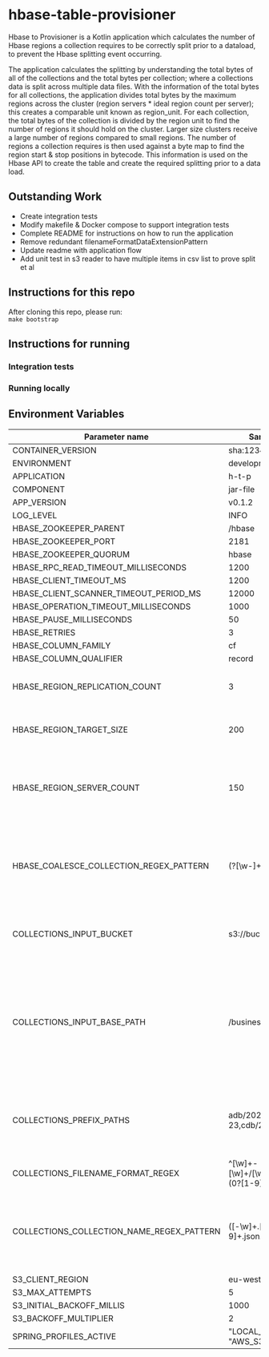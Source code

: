 # hbase-table-provisioner

Hbase to Provisioner is a Kotlin application which calculates the number of Hbase regions a collection requires to be correctly split prior to a dataload, to prevent the Hbase splitting event occurring.

The application calculates the splitting by understanding the total bytes of all of the collections and the total bytes per collection; where a collections data is split across multiple data files.
With the information of the total bytes for all collections, the application divides total bytes by the maximum regions across the cluster (region servers * ideal region count per server); this creates a comparable unit known as region_unit.
For each collection, the total bytes of the collection is divided by the region unit to find the number of regions it should hold on the cluster. Larger size clusters receive a large number of regions compared to small regions.
The number of regions a collection requires is then used against a byte map to find the region start & stop positions in bytecode. This information is used on the Hbase API to create the table and create the required splitting prior to a data load.

## Outstanding Work
- Create integration tests
- Modify makefile & Docker compose to support integration tests
- Complete README for instructions on how to run the application
- Remove redundant filenameFormatDataExtensionPattern
- Update readme with application flow
- Add unit test in s3 reader to have multiple items in csv list to prove split et al

## Instructions for this repo

After cloning this repo, please run:  
`make bootstrap`

## Instructions for running

### Integration tests

### Running locally

## Environment Variables

| Parameter name                             | Sample Value               | Further info |
|--------------------------------------------|----------------------------|-------------- |
| CONTAINER_VERSION                          | sha:12345                  | - |
| ENVIRONMENT                                | development                | - |
| APPLICATION                                | h-t-p                      | - |
| COMPONENT                                  | jar-file                   | - |
| APP_VERSION                                | v0.1.2                     | - |
| LOG_LEVEL                                  | INFO                       | - |
| HBASE_ZOOKEEPER_PARENT                     | /hbase                     | - |
| HBASE_ZOOKEEPER_PORT                       | 2181                       | - |
| HBASE_ZOOKEEPER_QUORUM                     | hbase                      | - |
| HBASE_RPC_READ_TIMEOUT_MILLISECONDS        | 1200                       | - |
| HBASE_CLIENT_TIMEOUT_MS                    | 1200                       | - |
| HBASE_CLIENT_SCANNER_TIMEOUT_PERIOD_MS     | 12000                      | - |
| HBASE_OPERATION_TIMEOUT_MILLISECONDS       | 1000                       | - |
| HBASE_PAUSE_MILLISECONDS                   | 50                         | - |
| HBASE_RETRIES                              | 3                          | - |
| HBASE_COLUMN_FAMILY                        | cf                         | - |
| HBASE_COLUMN_QUALIFIER                     | record                     | - |
| HBASE_REGION_REPLICATION_COUNT             | 3                          | Replication count per region created in Hbase |
| HBASE_REGION_TARGET_SIZE                   | 200                        | Number of regions per region server to aim for. |
| HBASE_REGION_SERVER_COUNT                  | 150                        | Number of region servers the cluster is using - this value should be input by Terraform |
| HBASE_COALESCE_COLLECTION_REGEX_PATTERN    | (?<database>[\w-]+)\.(?<collection>[\w-]+) | Regex pattern used to split collection-table name of S3 files into two groups for variable setting. |
| COLLECTIONS_INPUT_BUCKET                   | s3://bucket                   | Ingest bucket name - this value should be input by Terraform. |
| COLLECTIONS_INPUT_BASE_PATH                | /business/mongo               | Base path prefix where UC database export files are held. Note: This is not to include the adb, cdb etc prefixes. They should be handed in as collection paths. |
| COLLECTIONS_PREFIX_PATHS                   | adb/2020-06-23,cdb/2020-06-23 | Prefix for exported UC database files. This is the same prefix values used by HDI. |
| COLLECTIONS_FILENAME_FORMAT_REGEX          | ^[\w]+\-[\w]+\/[\w]+\/[\w]+\/\d{4}\-(0?[1-9]|1[012])\-(0?[1-9]|[12][0-9]|3[01])\/[\w-]+\.[\w-]+\.[0-9]+\.json.gz.enc  | Regex pattern that matches the filenames of the data files within the aforementioned S3 location. |
| COLLECTIONS_COLLECTION_NAME_REGEX_PATTERN  | ([-\w]+\.[-.\w]+)\.[0-9]+\.json\.gz\.enc  | Regex pattern that matches the filenames of the data files within the aforementioned S3 location with groups. |
| S3_CLIENT_REGION                           | eu-west-2                   | - |
| S3_MAX_ATTEMPTS                            | 5                           | - |
| S3_INITIAL_BACKOFF_MILLIS                  | 1000                        | - |
| S3_BACKOFF_MULTIPLIER                      | 2                           | - |
| SPRING_PROFILES_ACTIVE                     | "LOCAL_S3" or "AWS_S3"      | - |

